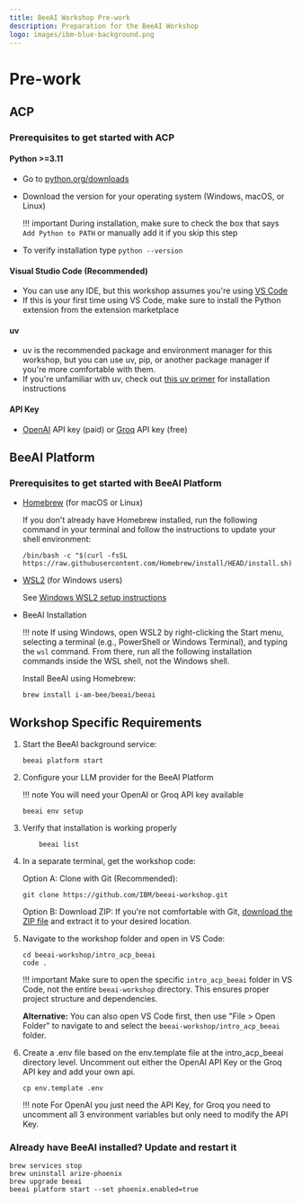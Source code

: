```yaml
---
title: BeeAI Workshop Pre-work
description: Preparation for the BeeAI Workshop
logo: images/ibm-blue-background.png
---
```


# Pre-work

## ACP

### Prerequisites to get started with ACP

#### Python >=3.11

- Go to [python.org/downloads](https://www.python.org/downloads/)
- Download the version for your operating system (Windows, macOS, or Linux)

    !!! important
        During installation, make sure to check the box that says `Add Python to PATH` or manually add it if you skip this step

- To verify installation type `python --version`

#### Visual Studio Code (Recommended)

- You can use any IDE, but this workshop assumes you're using [VS Code](https://code.visualstudio.com/Download)
- If this is your first time using VS Code, make sure to install the Python extension from the extension marketplace

#### uv

- uv is the recommended package and environment manager for this workshop, but you can use uv, pip, or another package manager if you're more comfortable with them.
- If you're unfamiliar with uv, check out [this uv primer](https://agentcommunicationprotocol.dev/introduction/uv-primer) for installation instructions

#### API Key

- [OpenAI](https://platform.openai.com/api-keys) API key (paid) or [Groq](https://console.groq.com/keys) API key (free)

## BeeAI Platform

### Prerequisites to get started with BeeAI Platform

- [Homebrew](https://brew.sh/) (for macOS or Linux)

    If you don't already have Homebrew installed, run the following command in your terminal and follow the instructions to update your shell environment:

    ```shell
    /bin/bash -c "$(curl -fsSL https://raw.githubusercontent.com/Homebrew/install/HEAD/install.sh)"
    ```

- [WSL2](https://learn.microsoft.com/en-us/windows/wsl/install) (for Windows users)

    See [Windows WSL2 setup instructions](https://docs.beeai.dev/introduction/installation#windows-wsl2-setup-instructions)

- BeeAI Installation

    !!! note
        If using Windows, open WSL2 by right-clicking the Start menu, selecting a terminal (e.g., PowerShell or Windows Terminal), and typing the `wsl` command. From there, run all the following installation commands inside the WSL shell, not the Windows shell.

    Install BeeAI using Homebrew:

    ```shell
    brew install i-am-bee/beeai/beeai
    ```

## Workshop Specific Requirements

1. Start the BeeAI background service:

    ```shell
    beeai platform start
    ```

2. Configure your LLM provider for the BeeAI Platform

    !!! note
        You will need your OpenAI or Groq API key available

    ```shell
    beeai env setup
    ```
3. Verify that installation is working properly
    ```shell
        beeai list
    ```

4. In a separate terminal, get the workshop code:

    Option A: Clone with Git (Recommended):

    ```shell
    git clone https://github.com/IBM/beeai-workshop.git
    ```

    Option B: Download ZIP:
    If you're not comfortable with Git, [download the ZIP file](https://github.com/IBM/beeai-workshop/archive/refs/heads/main.zip) and extract it to your desired location.

5. Navigate to the workshop folder and open in VS Code:

    ```shell
    cd beeai-workshop/intro_acp_beeai
    code .
    ```

    !!! important
        Make sure to open the specific `intro_acp_beeai` folder in VS Code, not the entire `beeai-workshop` directory. This ensures proper project structure and dependencies.

    **Alternative:** You can also open VS Code first, then use "File > Open Folder" to navigate to and select the `beeai-workshop/intro_acp_beeai` folder.

6. Create a .env file based on the env.template file at the intro_acp_beeai directory level. Uncomment out either the OpenAI API Key or the Groq API key and add your own api.

    ```shell
    cp env.template .env
    ```

    !!! note
        For OpenAI you just need the API Key, for Groq you need to uncomment all 3 environment variables but only need to modify the API Key.

### Already have BeeAI installed? Update and restart it

```shell
brew services stop
brew uninstall arize-phoenix
brew upgrade beeai
beeai platform start --set phoenix.enabled=true
```